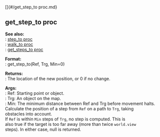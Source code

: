 []{#/get_step_to proc.md}    
## get_step_to proc    
**See also:**    
:   [step_to proc](/proc/step_to)    
:   [walk_to proc](/proc/walk_to)    
:   [get_steps_to proc](/proc/get_steps_to)    
<!-- -->    
**Format:**    
:   get_step_to(Ref, Trg, Min=0)    
<!-- -->    
**Returns:**    
:   The location of the new position, or 0 if no change.    
<!-- -->    
**Args:**    
:   Ref: Starting point or object.    
:   Trg: An object on the map.    
:   Min: The minimum distance between Ref and Trg before movement halts.    
Calculate the position of a step from `Ref` on a path to `Trg`, taking    
obstacles into account.    
If `Ref` is within `Min` steps of `Trg`, no step is computed. This is    
also true if the target is too far away (more than twice `world.view`    
steps). In either case, null is returned.  